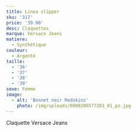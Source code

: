 ```yaml
---
title: Linea slipper
sku: '317'
price: '39.90'
desc: Claquettes
marque: Versace Jeans
matiere:
  - Synthétique
couleur:
  - Argenté
taille:
  - '36'
  - '37'
  - '38'
  - '39'
sexe: Femme
image:
  - alt: 'Bonnet noir Redskins'
    photo: /img/uploads/0000200577203_01_pz.jpg
---
```

Claquette Versace Jeans
